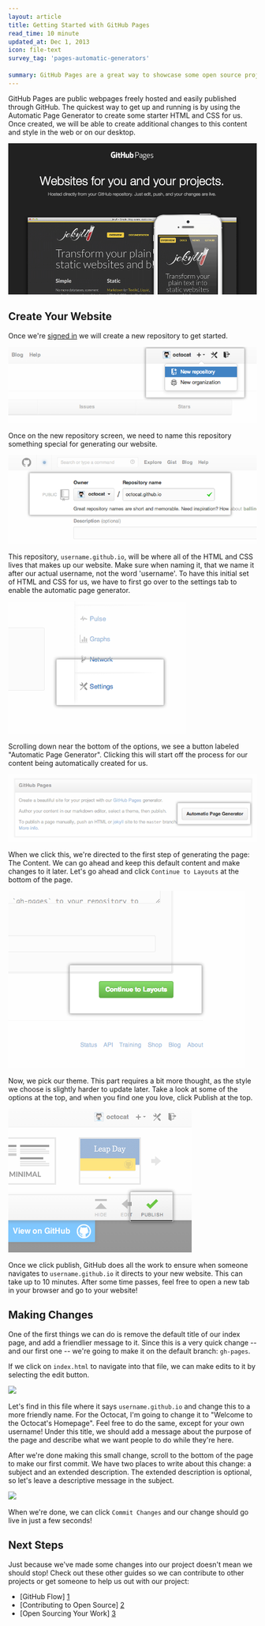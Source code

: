 ```yaml
---
layout: article
title: Getting Started with GitHub Pages
read_time: 10 minute
updated_at: Dec 1, 2013
icon: file-text
survey_tag: 'pages-automatic-generators'

summary: GitHub Pages are a great way to showcase some open source projects, host a blog, or even a resume. This guide will help get you started on creating your next website.
---
```


<a id="intro" title="Intro" class="toc-item"></a>
GitHub Pages are public webpages freely hosted and easily published through GitHub. The quickest way to get up and running is by using the Automatic Page Generator to create some starter HTML and CSS for us. Once created, we will be able to create additional changes to this content and style in the web or on our desktop.

![pages-home-page](pages-home-page.png)

<a id="setup" title="Create Your Website" class="toc-item"></a>

## Create Your Website

Once we're <a href="https://github.com/login" target="_blank">signed in</a> we will create a new repository to get started.

![](create-new-repo-button.png)

Once on the new repository screen, we need to name this repository something special for generating our website.

![](create-new-repo-screen.png)

This repository, `username.github.io`, will be where all of the HTML and CSS lives that makes up our website. Make sure when naming it, that we name it after our actual username, not the word 'username'. To have this initial set of HTML and CSS for us, we have to first go over to the settings tab to enable the automatic page generator.

![](settings-tab.png)

Scrolling down near the bottom of the options, we see a button labeled "Automatic Page Generator". Clicking this will start off the process for our content being automatically created for us.

![](automatic-page-generator.png)

When we click this, we're directed to the first step of generating the page: The Content. We can go ahead and keep this default content and make changes to it later. Let's go ahead and click `Continue to Layouts` at the bottom of the page.

![](continue-to-layout.png)

Now, we pick our theme. This part requires a bit more thought, as the style we choose is slightly harder to update later. Take a look at some of the options at the top, and when you find one you love, click Publish at the top.

![](selection-of-layout-publish.png)

Once we click publish, GitHub does all the work to ensure when someone navigates to `username.github.io` it directs to your new website. This can take up to 10 minutes. After some time passes, feel free to open a new tab in your browser and go to your website!

<a id="changes" title="Making Changes" class="toc-item"></a>

## Making Changes

One of the first things we can do is remove the default title of our index page, and add a friendlier message to it. Since this is a very quick change -- and our first one -- we're going to make it on the default branch: `gh-pages`.

If we click on `index.html` to navigate into that file, we can make edits to it by selecting the edit button.

![](edit-index-page.png)

Let's find in this file where it says `username.github.io` and change this to a more friendly name. For the Octocat, I'm going to change it to "Welcome to the Octocat's Homepage". Feel free to do the same, except for your own username! Under this title, we should add a message about the purpose of the page and describe what we want people to do while they're here.

After we're done making this small change, scroll to the bottom of the page to make our first commit. We have two places to write about this change: a subject and an extended description. The extended description is optional, so let's leave a descriptive message in the subject.

![](commit-messages-matter.png)

When we're done, we can click `Commit Changes` and our change should go live in just a few seconds!

<a id="next-steps" title="Next Steps" class="toc-item"></a>

## Next Steps

Just because we've made some changes into our project doesn't mean we should stop! Check out these other guides so we can contribute to other projects or get someone to help us out with our project:

- [GitHub Flow] [1]
- [Contributing to Open Source] [2]
- [Open Sourcing Your Work] [3]

[1]: /overviews/flow
[2]: /overviews/os-contributing/
[3]: /overviews/create-os/
